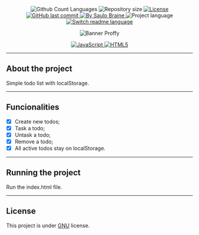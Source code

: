 <p align="center">
  <img src="https://img.shields.io/github/languages/count/saulobraine/todo?color=%23118ee5&labelColor=%23454545&style=flat" alt="Github Count Languages" />
  <img src="https://img.shields.io/github/repo-size/saulobraine/todo?olor=%23118ee5&labelColor=%23494949&style=flat" alt="Repository size" />
  <a href="https://github.com/saulobraine/todo/blob/master/LICENSE">
  <img src="https://img.shields.io/badge/license-GNU-brightgreen?color=%23118ee5&labelColor=%23454545&style=flat" alt="License" />
  </a>
  <a href="https://github.com/saulobraine/todo/commits/master" title="GitHub last commit">
    <img src="https://img.shields.io/github/last-commit/saulobraine/todo?color=%23118ee5&labelColor=%23454545&style=flat" alt="GitHub last commit" /> 
  </a>
  <a href="https://www.linkedin.com/in/saulobraine/" title="By Saulo Braine">
    <img src="https://img.shields.io/badge/Made%20by-Saulo%20Braine-important?color=%23118ee5&labelColor=%23454545&style=flat" alt="By Saulo Braine" /> 
  </a>
  <img src="https://img.shields.io/badge/Project%20Lang-Portuguese%20🇧🇷-informational?color=%23118ee5&labelColor=%23454545&style=flat" alt="Project language" /> 
  <a href="https://github.com/saulobraine/todo/blob/master/READMEen.md" title="Switch readme language">
    <img src="https://img.shields.io/badge/English%20ReadMe-Yes-important?color=%23118ee5&labelColor=%23454545&style=flat" alt="Switch readme language" /> 
  </a>
 </p>

<p align="center">
  <img src="https://user-images.githubusercontent.com/18134442/91231556-d43e6b00-e703-11ea-8241-f9de6e28a989.gif" alt="Banner Proffy" />
</p>


<p align="center">
  <a href="https://www.javascript.com/" title="JavaScript">
    <img src="https://img.shields.io/badge/JavaScript-%23118ee5?logo=javascript&logoColor=FFFFFF&labelColor=%23118ee5&style=for-the-badge" alt="JavaScript" />
  </a>
  <a href="https://developer.mozilla.org/pt-BR/docs/Web/HTML" title="HTML5">
    <img src="https://img.shields.io/badge/HTML5-%23118ee5?logo=html5&logoColor=FFFFFF&labelColor=%23118ee5&style=for-the-badge" alt="HTML5" />
  </a>
</p>

---

## **About the project**

Simple todo list with localStorage.

---

## **Funcionalities**

- [x] Create new todos;
- [x] Task a todo;
- [x] Untask a todo;
- [x] Remove a todo;
- [x] All active todos stay on localStorage.

---

## **Running the project**

Run the index.html file.

---


## License
This project is under <a href="https://github.com/saulobraine/todo/blob/master/LICENSE" alt="License">GNU</a> license.